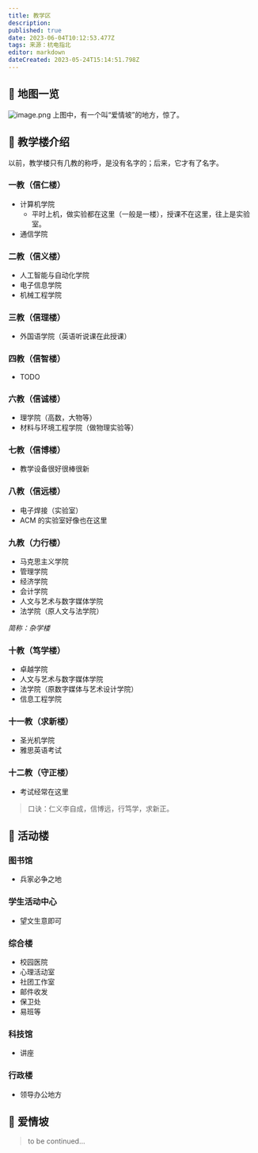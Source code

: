 ```yaml
---
title: 教学区
description: 
published: true
date: 2023-06-04T10:12:53.477Z
tags: 来源：杭电指北
editor: markdown
dateCreated: 2023-05-24T15:14:51.798Z
---
```


## 🐶 地图一览

![image.png](https://cdn.nlark.com/yuque/0/2021/png/2596791/1627049279843-34b4cc73-2fd6-4ef0-81a7-f4ab75f827a0.png#averageHue=%23b9d8d0&height=455&id=u6466f8ef&originHeight=628&originWidth=1080&originalType=binary&ratio=1&rotation=0&showTitle=false&size=1595462&status=done&style=none&title=&width=783)
上图中，有一个叫“爱情坡”的地方，惊了。

## 🏫 教学楼介绍

以前，教学楼只有几教的称呼，是没有名字的；后来，它才有了名字。

### 一教（信仁楼）

- 计算机学院
    - 平时上机，做实验都在这里（一般是一楼），授课不在这里，往上是实验室。
- 通信学院

### 二教（信义楼）

- 人工智能与自动化学院
- 电子信息学院
- 机械工程学院

### 三教（信理楼）

- 外国语学院（英语听说课在此授课）

### 四教（信智楼）

- TODO

### 六教（信诚楼）

- 理学院（高数，大物等）
- 材料与环境工程学院（做物理实验等）

### 七教（信博楼）

- 教学设备很好很棒很新

### 八教（信远楼）

- 电子焊接（实验室）
- ACM 的实验室好像也在这里

### 九教（力行楼）

- 马克思主义学院
- 管理学院
- 经济学院
- 会计学院
- 人文与艺术与数字媒体学院
- 法学院（原人文与法学院）

_简称：杂学楼_

### 十教（笃学楼）

- 卓越学院
- 人文与艺术与数字媒体学院
- 法学院（原数字媒体与艺术设计学院）
- 信息工程学院

### 十一教（求新楼）

- 圣光机学院
- 雅思英语考试

### 十二教（守正楼）

- 考试经常在这里

> 口诀：仁义李自成，信博远，行笃学，求新正。

## 🎡 活动楼

### 图书馆

- 兵家必争之地

### 学生活动中心

- 望文生意即可

### 综合楼

- 校园医院
- 心理活动室
- 社团工作室
- 邮件收发
- 保卫处
- 易班等

### 科技馆

- 讲座

### 行政楼

- 领导办公地方

## 🌈 爱情坡

> to be continued...

